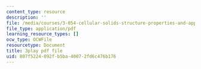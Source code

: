 ```yaml
---
content_type: resource
description: ''
file: /media/courses/3-054-cellular-solids-structure-properties-and-applications-spring-2015/807f5224092fb5ba40072fd6c476b176_q-uLJN8upWE.pdf
file_type: application/pdf
learning_resource_types: []
ocw_type: OCWFile
resourcetype: Document
title: 3play pdf file
uid: 807f5224-092f-b5ba-4007-2fd6c476b176
---
```

